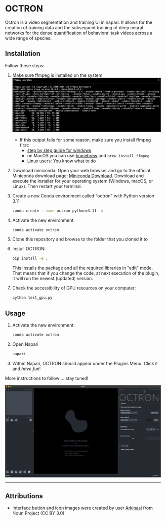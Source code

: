 # OCTRON

Octron is a video segmentation and training UI in napari. It allows for the creation of training data and the subsequent training of deep neural networks for the dense quantification of behavioral task videos across a wide range of species. 

## Installation 

Follow these steps: 

1. Make sure ffmpeg is installed on the system
    ![FFmpeg Test](pics/ffmpeg_test.png)
    - If this output fails for some reason, make sure you install ffmpeg first:
        - [step by step guide for windows](ffmpeg_windows.md)
        - on MacOS you can use [homebrew](https://formulae.brew.sh/formula/ffmpeg) and `brew install ffmpeg`
        - Linux users: You know what to do

2. Download miniconda. Open your web browser and go to the official Miniconda download page: [Miniconda Download](https://docs.conda.io/en/latest/miniconda.html). Download and execute the installer for your operating system (Windows, macOS, or Linux). Then restart your terminal.

3. Create a new Conda environment called "octron" with Python version 3.11:
    ```sh
    conda create --name octron python=3.11 -y
    ```

4. Activate the new environment:
    ```sh
    conda activate octron
    ```
5. Clone this repository and browse to the folder that you cloned it to 
6. Install OCTRON:
    ```sh
    pip install -e .
    ```
    This installs the package and all the required libraries in "edit" mode. That means that if you change the code, at next execution of the plugin, it will run the newest (updated) version.
7. Check the accessibility of GPU resources on your computer:
    ```sh
    python test_gpu.py
    ```

## Usage
1. Activate the new environment:
    ```sh
    conda activate octron
    ```
2. Open Napari
    ```sh
    napari
    ```
3. Within Napari, OCTRON should appear under the Plugins Menu. Click it and *have fun*!

More instructions to follow ... stay tuned! 

![Octron main GUI](pics/octron_main_gui.png)

---

## Attributions
- Interface button and icon images were created by user [Arkinasi](https://thenounproject.com/browse/collection-icon/marketing-agency-239829/) from Noun Project (CC BY 3.0)

